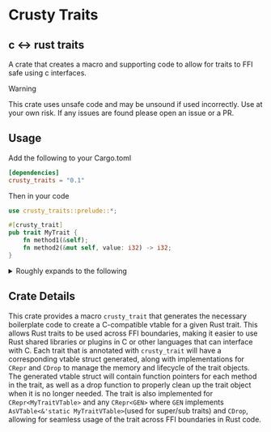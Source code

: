 # Crusty Traits 
## c <-> rust traits

A crate that creates a macro and supporting code to allow for traits to FFI safe using c interfaces.
> [!WARNING]
> This crate uses unsafe code and may be unsound if used incorrectly. Use at your own risk.
> If any issues are found please open an issue or a PR.

## Usage
Add the following to your Cargo.toml

```toml
[dependencies]
crusty_traits = "0.1"
```

Then in your code
```rust
use crusty_traits::prelude::*;

#[crusty_trait]
pub trait MyTrait {
    fn method1(&self);
    fn method2(&mut self, value: i32) -> i32;
}
```

<details>

<summary>Roughly expands to the following</summary>

```rust
use crusty_traits::prelude::*;
pub trait MyTrait {
    fn method1(&self);
    fn method2(&mut self, value: i32) -> i32;
}
#[repr(C)]
///A repr C vtable for the trait MyTrait
pub struct MyTraitVTable {
    pub method1: unsafe extern "C" fn(CRef<MyTraitVTable>),
    pub method2: unsafe extern "C" fn(CRefMut<MyTraitVTable>, i32) -> i32,
    ///A function pointer to the drop function for the trait
    pub drop: unsafe extern "C" fn(CRefMut<MyTraitVTable>),
}
impl CDrop for MyTraitVTable {
    fn drop(repr: CRefMut<Self>) {
        unsafe { (repr.get_vtable().drop)(repr) }
    }
}
impl MyTraitVTable {
    /// Creates a new vtable for the type GEN that implements the trait
    pub fn new_boxed<GEN: MyTrait + 'static>(input: GEN) -> CRepr<MyTraitVTable> {
        let vtable = MyTraitVTable::create_vtable::<GEN>();
        CRepr::new_boxed(vtable, input)
    }
    /// Creates a new vtable for the type GEN then store in a static variable in the heap
    pub fn create_vtable<GEN: MyTrait + 'static>() -> &'static MyTraitVTable {
        static FN_MAP: std::sync::LazyLock<
            std::sync::Mutex<
                std::collections::HashMap<
                    std::any::TypeId,
                    &'static (dyn std::any::Any + Send + Sync),
                >,
            >,
        > = std::sync::LazyLock::new(|| std::sync::Mutex::new(
            std::collections::HashMap::new(),
        ));
        let type_id = std::any::TypeId::of::<GEN>();
        let mut map = FN_MAP.lock().unwrap();
        let entry = map
            .entry(type_id)
            .or_insert_with(|| {
                let vtable = Box::new(MyTraitVTable {
                    method1: {
                        unsafe extern "C" fn method1<GEN: MyTrait>(
                            arg0: CRef<MyTraitVTable>,
                        ) {
                            #[allow(unsafe_code)]
                            unsafe { GEN::method1(&*(arg0.as_ptr() as *const GEN)) }
                        }
                        method1::<GEN>
                    },
                    method2: {
                        unsafe extern "C" fn method2<GEN: MyTrait>(
                            arg0: CRefMut<MyTraitVTable>,
                            arg1: i32,
                        ) -> i32 {
                            #[allow(unsafe_code)]
                            unsafe {
                                GEN::method2(&mut *(arg0.as_ptr() as *mut GEN), arg1)
                            }
                        }
                        method2::<GEN>
                    },
                    drop: {
                        unsafe extern "C" fn drop<GEN: MyTrait>(
                            arg_0: CRefMut<MyTraitVTable>,
                        ) {
                            #[allow(unsafe_code)]
                            unsafe {
                                ::core::mem::drop(
                                    Box::from_raw(arg_0.as_ptr() as *mut GEN),
                                );
                            }
                        }
                        drop::<GEN>
                    },
                });
                Box::leak(vtable)
            });
        entry.downcast_ref().unwrap()
    }
}
impl MyTrait for CRepr<MyTraitVTable> {
    fn method1(&self) {
        #[allow(unsafe_code)] 
        unsafe { (self.get_vtable().method1)(self.as_cref()) }
    }
    fn method2(&mut self, value: i32) -> i32 {
        #[allow(unsafe_code)]
        unsafe { (self.get_vtable().method2)(self.as_cref_mut(), value) }
    }
}
impl<GEN> MyTrait for CRepr<GEN>
where
    GEN: AsVTable<&'static MyTraitVTable> + CDrop,
{
    fn method1(&self) {
        let methods: &'static MyTraitVTable = self.as_vtable();
        #[allow(unsafe_code)]
        unsafe {
            (methods
                .method1)(
                self.as_cref_with_methods(std::ptr::NonNull::from(methods)),
            )
        }
    }
    fn method2(&mut self, value: i32) -> i32 {
        let methods: &'static MyTraitVTable = self.as_vtable();
        #[allow(unsafe_code)]
        unsafe {
            (methods
                .method2)(
                self.as_cref_mut_with_methods(std::ptr::NonNull::from(methods)),
                value,
            )
        }
    }
}

```
</details>

## Crate Details
This crate provides a macro `crusty_trait` that generates the necessary boilerplate code to create a C-compatible vtable for a given Rust trait.
This allows Rust traits to be used across FFI boundaries, making it easier to use Rust shared libraries or plugins in C or other languages that can interface with C.
Each trait that is annotated with `crusty_trait` will have a corresponding vtable struct generated, along with implementations for `CRepr` and `CDrop` to manage the memory and lifecycle of the trait objects.
The generated vtable struct will contain function pointers for each method in the trait, as well as a drop function to properly clean up the trait object when it is no longer needed. 
The trait is also implemented for `CRepr<MyTraitVTable>` and any `CRepr<GEN>` where `GEN` implements `AsVTable<&'static MyTraitVTable>`(used for super/sub traits) and `CDrop`, allowing for seamless usage of the trait across FFI boundaries in Rust code.